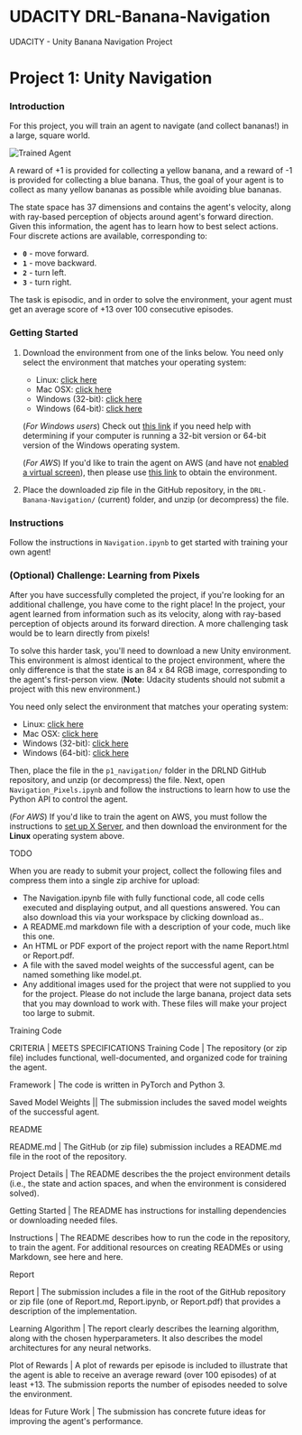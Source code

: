 # UDACITY DRL-Banana-Navigation
UDACITY - Unity Banana Navigation Project

[//]: # (Image References)

[image1]: https://user-images.githubusercontent.com/10624937/42135619-d90f2f28-7d12-11e8-8823-82b970a54d7e.gif "Trained Agent"

# Project 1: Unity Navigation

### Introduction

For this project, you will train an agent to navigate (and collect bananas!) in a large, square world.  

![Trained Agent][image1]

A reward of +1 is provided for collecting a yellow banana, and a reward of -1 is provided for collecting a blue banana.  Thus, the goal of your agent is to collect as many yellow bananas as possible while avoiding blue bananas.  

The state space has 37 dimensions and contains the agent's velocity, along with ray-based perception of objects around agent's forward direction.  Given this information, the agent has to learn how to best select actions.  Four discrete actions are available, corresponding to:
- **`0`** - move forward.
- **`1`** - move backward.
- **`2`** - turn left.
- **`3`** - turn right.

The task is episodic, and in order to solve the environment, your agent must get an average score of +13 over 100 consecutive episodes.

### Getting Started

1. Download the environment from one of the links below.  You need only select the environment that matches your operating system:
    - Linux: [click here](https://s3-us-west-1.amazonaws.com/udacity-drlnd/P1/Banana/Banana_Linux.zip)
    - Mac OSX: [click here](https://s3-us-west-1.amazonaws.com/udacity-drlnd/P1/Banana/Banana.app.zip)
    - Windows (32-bit): [click here](https://s3-us-west-1.amazonaws.com/udacity-drlnd/P1/Banana/Banana_Windows_x86.zip)
    - Windows (64-bit): [click here](https://s3-us-west-1.amazonaws.com/udacity-drlnd/P1/Banana/Banana_Windows_x86_64.zip)
    
    (_For Windows users_) Check out [this link](https://support.microsoft.com/en-us/help/827218/how-to-determine-whether-a-computer-is-running-a-32-bit-version-or-64) if you need help with determining if your computer is running a 32-bit version or 64-bit version of the Windows operating system.

    (_For AWS_) If you'd like to train the agent on AWS (and have not [enabled a virtual screen](https://github.com/Unity-Technologies/ml-agents/blob/master/docs/Training-on-Amazon-Web-Service.md)), then please use [this link](https://s3-us-west-1.amazonaws.com/udacity-drlnd/P1/Banana/Banana_Linux_NoVis.zip) to obtain the environment.

2. Place the downloaded zip file in the GitHub repository, in the `DRL-Banana-Navigation/` (current) folder, and unzip (or decompress) the file. 

### Instructions

Follow the instructions in `Navigation.ipynb` to get started with training your own agent!  

### (Optional) Challenge: Learning from Pixels

After you have successfully completed the project, if you're looking for an additional challenge, you have come to the right place!  In the project, your agent learned from information such as its velocity, along with ray-based perception of objects around its forward direction.  A more challenging task would be to learn directly from pixels!

To solve this harder task, you'll need to download a new Unity environment.  This environment is almost identical to the project environment, where the only difference is that the state is an 84 x 84 RGB image, corresponding to the agent's first-person view.  (**Note**: Udacity students should not submit a project with this new environment.)

You need only select the environment that matches your operating system:
- Linux: [click here](https://s3-us-west-1.amazonaws.com/udacity-drlnd/P1/Banana/VisualBanana_Linux.zip)
- Mac OSX: [click here](https://s3-us-west-1.amazonaws.com/udacity-drlnd/P1/Banana/VisualBanana.app.zip)
- Windows (32-bit): [click here](https://s3-us-west-1.amazonaws.com/udacity-drlnd/P1/Banana/VisualBanana_Windows_x86.zip)
- Windows (64-bit): [click here](https://s3-us-west-1.amazonaws.com/udacity-drlnd/P1/Banana/VisualBanana_Windows_x86_64.zip)

Then, place the file in the `p1_navigation/` folder in the DRLND GitHub repository, and unzip (or decompress) the file.  Next, open `Navigation_Pixels.ipynb` and follow the instructions to learn how to use the Python API to control the agent.

(_For AWS_) If you'd like to train the agent on AWS, you must follow the instructions to [set up X Server](https://github.com/Unity-Technologies/ml-agents/blob/master/docs/Training-on-Amazon-Web-Service.md), and then download the environment for the **Linux** operating system above.


TODO

When you are ready to submit your project, collect the following files and compress them into a single zip archive for upload:

- The Navigation.ipynb file with fully functional code, all code cells executed and displaying output, and all questions answered. You can also download this via your workspace by clicking download as..
- A README.md markdown file with a description of your code, much like this one.
- An HTML or PDF export of the project report with the name Report.html or Report.pdf.
- A file with the saved model weights of the successful agent, can be named something like model.pt.
- Any additional images used for the project that were not supplied to you for the project. Please do not include the large banana, project data sets that you may download to work with. These files will make your project too large to submit.



Training Code

CRITERIA        | MEETS SPECIFICATIONS
Training Code   | The repository (or zip file) includes functional, well-documented, and organized code for training the agent.

Framework       | The code is written in PyTorch and Python 3.

Saved Model Weights || The submission includes the saved model weights of the successful agent.




README

README.md  | The GitHub (or zip file) submission includes a README.md file in the root of the repository.

Project Details | The README describes the the project environment details (i.e., the state and action spaces, and when the environment is considered solved).

Getting Started | The README has instructions for installing dependencies or downloading needed files.

Instructions  | The README describes how to run the code in the repository, to train the agent. For additional resources on creating READMEs or using Markdown, see here and here.



Report

Report | The submission includes a file in the root of the GitHub repository or zip file (one of Report.md, Report.ipynb, or Report.pdf) that provides a description of the implementation.

Learning Algorithm | The report clearly describes the learning algorithm, along with the chosen hyperparameters. It also describes the model architectures for any neural networks.

Plot of Rewards | A plot of rewards per episode is included to illustrate that the agent is able to receive an average reward (over 100 episodes) of at least +13. The submission reports the number of episodes needed to solve the environment.

Ideas for Future Work | The submission has concrete future ideas for improving the agent's performance.